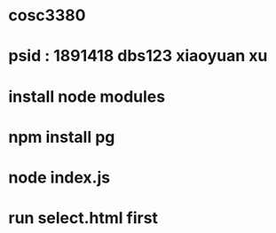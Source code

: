 # cosc3380
# psid : 1891418 dbs123  xiaoyuan xu
# 



# install node modules 
# npm install pg

# node index.js
# run select.html first
